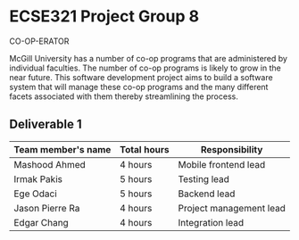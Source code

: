 # ECSE321 Project Group 8
CO-OP-ERATOR

McGill University has a number of co-op programs that are administered by individual faculties. The number of co-op programs is likely to grow in the near future. This software development project aims to build a software system that will manage these co-op programs and the many different facets associated with them thereby streamlining the process. 


## Deliverable 1

|Team member's name|Total hours|Responsibility         |
|------------------|-----------|-----------------------|
|Mashood Ahmed     |  4 hours  |Mobile frontend lead   |
|Irmak Pakis       |  5 hours  |Testing lead           |
|Ege Odaci         |  5 hours  |Backend lead           |
|Jason Pierre Ra   |  4 hours  |Project management lead|
|Edgar Chang       |  4 hours  |Integration lead       |
